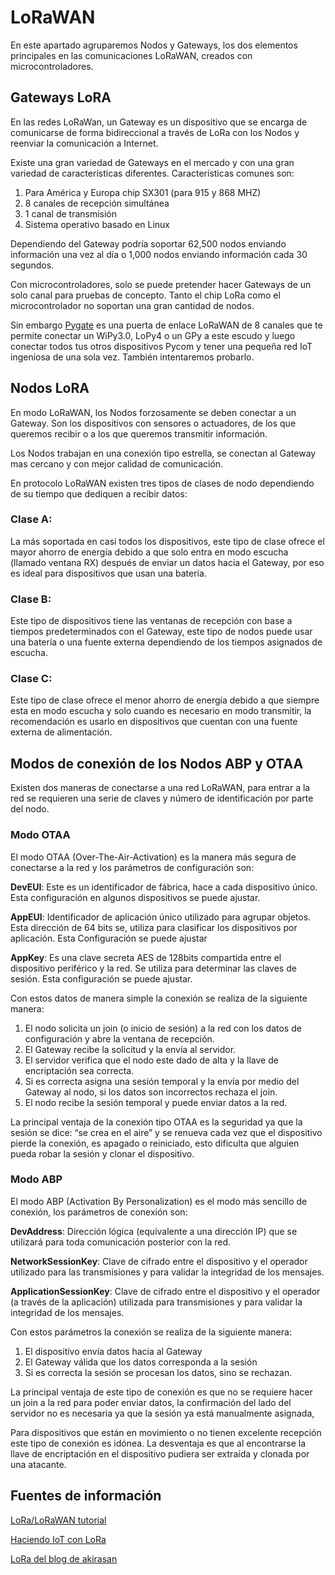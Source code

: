 # LoRaWAN

En este apartado agruparemos Nodos y Gateways, los dos elementos principales en las comunicaciones LoRaWAN, creados con microcontroladores.

## Gateways LoRA

En las redes LoRaWan, un Gateway es un dispositivo que se encarga de comunicarse de forma bidireccional a través de LoRa con los Nodos y reenviar la comunicación a Internet. 

Existe una gran variedad de Gateways en el mercado y con una gran variedad de características diferentes. Características comunes son:

 1. Para América y Europa chip SX301 (para 915 y 868 MHZ)
 2. 8 canales de recepción simultánea
 3. 1 canal de transmisión
 4. Sistema operativo basado en Linux

Dependiendo del Gateway podría soportar 62,500 nodos enviando información una vez al día o 1,000 nodos enviando información cada 30 segundos.

Con microcontroladores, solo se puede pretender hacer Gateways de un solo canal para pruebas de concepto. Tanto el chip LoRa como el microcontrolador no soportan una gran cantidad de nodos. 

Sin embargo [Pygate](https://pycom.io/product/pygate/) es una puerta de enlace LoRaWAN de 8 canales que te permite conectar un WiPy3.0, LoPy4 o un GPy a este escudo y luego conectar todos tus otros dispositivos Pycom y tener una pequeña red IoT ingeniosa de una sola vez. También intentaremos probarlo.


## Nodos LoRA

En modo LoRaWAN, los Nodos forzosamente se deben conectar a un Gateway. Son los dispositivos con sensores o actuadores, de los que queremos recibir o a los que queremos transmitir información.

Los Nodos trabajan en una conexión tipo estrella, se conectan al Gateway mas cercano y con mejor calidad de comunicación. 

En protocolo LoRaWAN existen tres tipos de clases de nodo dependiendo de su tiempo que dediquen a recibir datos:

### Clase A:

La más soportada en casi todos los dispositivos, este tipo de clase ofrece el mayor ahorro de energía debido a que solo entra en modo escucha (llamado ventana RX) después de enviar un datos hacia el Gateway, por eso es ideal para dispositivos que usan una batería.

### Clase B:

Este tipo de dispositivos tiene las ventanas de recepción con base a tiempos predeterminados con el Gateway, este tipo de nodos puede usar una batería o una fuente externa dependiendo de los tiempos asignados de escucha. 

### Clase C:

Este tipo de clase ofrece el menor ahorro de energía debido a que siempre esta en modo escucha y solo cuando es necesario en modo transmitir, la recomendación es usarlo en dispositivos que cuentan con una fuente externa de alimentación.

## Modos de conexión de los Nodos ABP y OTAA

Existen dos maneras de conectarse a una red LoRaWAN, para entrar a la red se requieren una serie de claves y número de identificación por parte del nodo. 

### Modo OTAA

El modo OTAA (Over-The-Air-Activation) es la manera más segura de conectarse a la red y los parámetros de configuración son:

**DevEUI**: Este es un identificador de fábrica, hace a cada dispositivo único. Esta configuración en algunos dispositivos se puede ajustar.

**AppEUI**: Identificador de aplicación único utilizado para agrupar objetos. Esta dirección de 64 bits se, utiliza para clasificar los dispositivos por aplicación. Esta Configuración se puede ajustar

**AppKey**: Es una clave secreta AES de 128bits compartida entre el dispositivo periférico y la red. Se utiliza para determinar las claves de sesión. Esta configuración se puede ajustar.

Con estos datos de manera simple la conexión se realiza de la siguiente manera:

1. El nodo solicita un join (o inicio de sesión) a la red con los datos de configuración y abre la ventana de recepción.
2. El Gateway recibe la solicitud y la envía al servidor.
3. El servidor verifica que el nodo este dado de alta y la llave de encriptación sea correcta.
4. Si es correcta asigna una sesión temporal y la envía por medio del Gateway al nodo, si los datos son incorrectos rechaza el join.
5. El nodo recibe la sesión temporal y puede enviar datos a la red.

La principal ventaja de la conexión tipo OTAA es la seguridad ya que la sesión se dice: “se crea en el aire” y se renueva cada vez que el dispositivo pierde la conexión, es apagado o reiniciado, esto dificulta que alguien pueda robar la sesión y clonar el dispositivo.

### Modo ABP

El modo ABP (Activation By Personalization) es el modo más sencillo de conexión, los parámetros de conexión son:

**DevAddress**: Dirección lógica (equivalente a una dirección IP) que se utilizará para toda comunicación posterior con la red.

**NetworkSessionKey**: Clave de cifrado entre el dispositivo y el operador utilizado para las transmisiones y para validar la integridad de los mensajes.

**ApplicationSessionKey**: Clave de cifrado entre el dispositivo y el operador (a través de la aplicación) utilizada para transmisiones y para validar la integridad de los mensajes.

Con estos parámetros la conexión se realiza de la siguiente manera:

1. El dispositivo envía datos hacia al Gateway  
2. El Gateway válida que los datos corresponda a la sesión  
3. Si es correcta la sesión se procesan los datos, sino se rechazan.  


La principal ventaja de este tipo de conexión es que no se requiere hacer un join a la red para poder enviar datos, la confirmación del lado del servidor no es necesaria ya que la sesión ya está manualmente asignada, 

Para dispositivos que están en movimiento o no tienen excelente recepción este tipo de conexión es idónea. La desventaja es que al encontrarse la llave de encriptación en el dispositivo pudiera ser extraída y clonada por una atacante.


## Fuentes de información


[LoRa/LoRaWAN tutorial
](https://www.mobilefish.com/developer/lorawan/lorawan_quickguide_tutorial.html)  

[Haciendo IoT con LoRa](https://medium.com/beelan/haciendo-iot-con-lora-capitulo-2-tipos-y-clases-de-nodos-3856aba0e5be
)

[LoRa del blog de akirasan](http://akirasan.net/tag/lora/)





